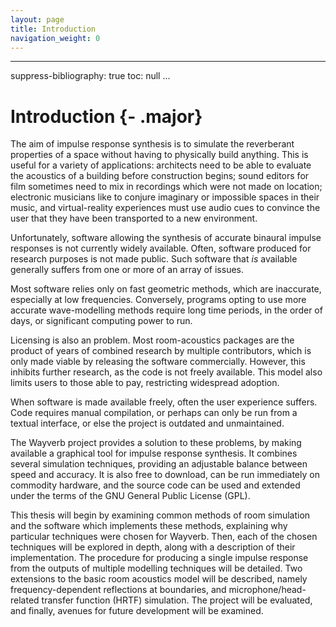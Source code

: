 ```yaml
---
layout: page
title: Introduction
navigation_weight: 0
---
```


---
suppress-bibliography: true
toc: null
...

# Introduction {- .major}

The aim of impulse response synthesis is to simulate the reverberant properties of a space without having to physically build anything.
This is useful for a variety of applications:
architects need to be able to evaluate the acoustics of a building before construction begins;
sound editors for film sometimes need to mix in recordings which were not made on location;
electronic musicians like to conjure imaginary or impossible spaces in their music,
and virtual-reality experiences must use audio cues to convince the user that they have been transported to a new environment.

Unfortunately, software allowing the synthesis of accurate binaural impulse responses is not currently widely available.
Often, software produced for research purposes is not made public.
Such software that *is* available generally suffers from one or more of an array of issues.

Most software relies only on fast geometric methods, which are inaccurate, especially at low frequencies.
Conversely, programs opting to use more accurate wave-modelling methods require long time periods, in the order of days, or significant computing power to run.

Licensing is also an problem.
Most room-acoustics packages are the product of years of combined research by multiple contributors, which is only made viable by releasing the software commercially.
However, this inhibits further research, as the code is not freely available.
This model also limits users to those able to pay, restricting widespread adoption.

When software is made available freely, often the user experience suffers.
Code requires manual compilation, or perhaps can only be run from a textual interface, or else the project is outdated and unmaintained.

The Wayverb project provides a solution to these problems, by making available a graphical tool for impulse response synthesis.
It combines several simulation techniques, providing an adjustable balance between speed and accuracy.
It is also free to download, can be run immediately on commodity hardware,
and the source code can be used and extended under the terms of the GNU General Public License (GPL).

This thesis will begin by examining common methods of room simulation and the software which implements these methods, explaining why particular techniques were chosen for Wayverb.
Then, each of the chosen techniques will be explored in depth, along with a description of their implementation.
The procedure for producing a single impulse response from the outputs of multiple modelling techniques will be detailed.
Two extensions to the basic room acoustics model will be described, namely frequency-dependent reflections at boundaries, and microphone/head-related transfer function (HRTF) simulation.
The project will be evaluated, and finally, avenues for future development will be examined.
